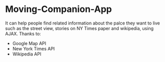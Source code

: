 # Moving-Companion-App
It can help people find related information about the palce they want to live such as the street view, stories on NY Times paper and wikipedia, using AJAX.
Thanks to:
- Google Map API
- New York Times API
- Wikipedia API

